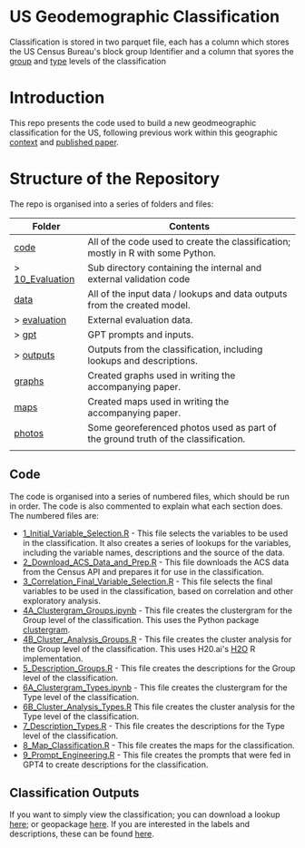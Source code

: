 # US Geodemographic Classification

Classification is stored in two parquet file, each has a column which stores the US Census Bureau's block group Identifier and a column that syores the [group](data/usa.bg.cl.group.parquet) and [type](data/usa.bg.cl.type.parquet) levels of the classification

# Introduction

This repo presents the code used to build a new geodmeographic classification for the US, following previous work within this geographic [context](https://github.com/geoss/acs_demographic_clusters/) and [published paper](https://doi.org/10.1080/00045608.2015.1052335). 

# Structure of the Repository

The repo is organised into a series of folders and files:

| Folder          | Contents                                                                         |
|-----------------|----------------------------------------------------------------------------------|
| [code](/code/)          | All of the code used to create the classification; mostly in R with some Python. |
| > [10_Evaluation](/code/10_Evaluation) | Sub directory containing the internal and external validation code               |
| [data](/data/)            | All of the input data / lookups and data outputs from the created model.         |
| > [evaluation](/data/evaluation/)    | External evaluation data.                                                        |
| > [gpt](/data/gpt/)           | GPT prompts and inputs.                                                          |
| > [outputs](/data/outputs)       | Outputs from the classification, including lookups and descriptions.             |
| [graphs](graphs)          | Created graphs used in writing the accompanying paper.                           |
| [maps](maps)            | Created maps used in writing the accompanying paper.                             |
| [photos](photos)          | Some georeferenced photos used as part of the ground truth of the classification.|
|                 |                                                                                  |


## Code

The code is organised into a series of numbered files, which should be run in order. The code is also commented to explain what each section does. The numbered files are:

* [1_Initial_Variable_Selection.R](/code/1_Initial_Variable_Selection.R) - This file selects the variables to be used in the classification. It also creates a series of lookups for the variables, including the variable names, descriptions and the source of the data.
* [2_Download_ACS_Data_and_Prep.R](/code/2_Download_ACS_Data_and_Prep.R) - This file downloads the ACS data from the Census API and prepares it for use in the classification.
* [3_Correlation_Final_Variable_Selection.R](/code/3_Correlation_Final_Variable_Selection.R) - This file selects the final variables to be used in the classification, based on correlation and other exploratory analysis.
* [4A_Clustergram_Groups.ipynb](/code/4A_Clustergram_Groups.ipynb) - This file creates the clustergram for the Group level of the classification. This uses the Python package [clustergram](https://github.com/martinfleis/clustergram).
* [4B_Cluster_Analysis_Groups.R](/code/4B_Cluster_Analysis_Groups.R) - This file creates the cluster analysis for the Group level of the classification. This uses H20.ai's [H2O](https://www.h2o.ai/) R implementation.
* [5_Description_Groups.R](code/5_Description_Groups.R) - This file creates the descriptions for the Group level of the classification.
* [6A_Clustergram_Types.ipynb](/code/6A_Clustergram_Types.ipynb) - This file creates the clustergram for the Type level of the classification.
* [6B_Cluster_Analysis_Types.R](/code/6B_Cluster_Analysis_Types.R) This file creates the cluster analysis for the Type level of the classification.
* [7_Description_Types.R](/code/7_Description_Types.R) - This file creates the descriptions for the Type level of the classification.
* [8_Map_Classification.R](/code/8_Map_Classification.R) - This file creates the maps for the classification.
* [9_Prompt_Engineering.R](/code/9_Prompt_Engineering.R) - This file creates the prompts that were fed in GPT4 to create descriptions for the classification.

## Classification Outputs

If you want to simply view the classification; you can download a lookup [here](/data/outputs/lookup.csv); or geopackage [here](https://pcwww.liv.ac.uk/~ucfnale/us_geodemographic_lfs/BG_SF.gpkg). If you are interested in the labels and descriptions, these can be found [here](/data/outputs/Names_Descriptions_Groups_Types.pdf).

